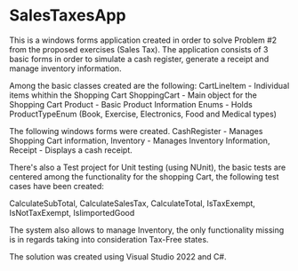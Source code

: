 # SalesTaxesApp

This is a windows forms application created in order to solve Problem #2 from the proposed exercises (Sales Tax). The application consists of 3 basic forms
in order to simulate a cash register, generate a receipt and manage inventory information.

Among the basic classes created are the following:
CartLineItem - Individual items whithin the Shopping Cart
ShoppingCart - Main object for the Shopping Cart
Product - Basic Product Information
Enums - Holds ProductTypeEnum (Book, Exercise, Electronics, Food and Medical types)

The following windows forms were created.
CashRegister - Manages Shopping Cart information,
Inventory - Manages Inventory Information,
Receipt - Displays a cash receipt.

There's also a Test project for Unit testing (using NUnit), the basic tests are centered among the functionality for the shopping Cart, the following test cases 
have been created:

CalculateSubTotal,
CalculateSalesTax,
CalculateTotal,
IsTaxExempt,
IsNotTaxExempt,
IsIimportedGood

The system also allows to manage Inventory, the only functionality missing is in regards taking into consideration Tax-Free states.

The solution was created using Visual Studio 2022 and C#.
